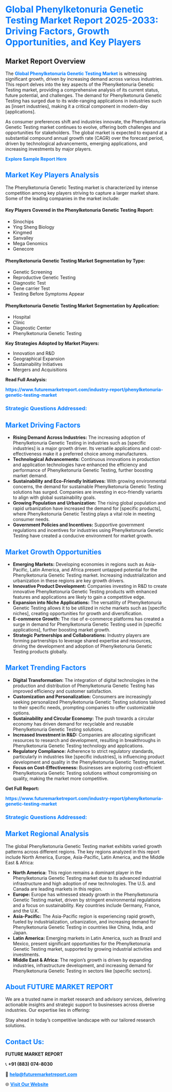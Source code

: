 <h1 style="color: #007BFF;">Global Phenylketonuria Genetic Testing Market Report 2025-2033: Driving Factors, Growth Opportunities, and Key Players</h1>

<section id="overview">
<h2>Market Report Overview</h2>
<p>The <a href="https://www.futuremarketreport.com/industry-report/phenylketonuria-genetic-testing-market" style="color: #007BFF; text-decoration: none;"><strong>Global Phenylketonuria Genetic Testing Market</strong></a> is witnessing significant growth, driven by increasing demand across various industries. This report delves into the key aspects of the Phenylketonuria Genetic Testing market, providing a comprehensive analysis of its current status, future potential, and challenges. The demand for Phenylketonuria Genetic Testing has surged due to its wide-ranging applications in industries such as [insert industries], making it a critical component in modern-day [applications].</p>
<p>As consumer preferences shift and industries innovate, the Phenylketonuria Genetic Testing market continues to evolve, offering both challenges and opportunities for stakeholders. The global market is expected to expand at a substantial compound annual growth rate (CAGR) over the forecast period, driven by technological advancements, emerging applications, and increasing investments by major players.</p>
</section>

<section id="overview">
<p><a href="https://www.futuremarketreport.com/request-sample/reportId=111601" style="color: #007BFF; text-decoration: none;"><strong>Explore Sample Report Here</strong></a></p>
</section>

<section id="key-players">
<h2 style="color: #007BFF;">Market Key Players Analysis</h2>
<p>The Phenylketonuria Genetic Testing market is characterized by intense competition among key players striving to capture a larger market share. Some of the leading companies in the market include:</p>
<h4>Key Players Covered in the Phenylketonuria Genetic Testing Report:</h4>
<ul><li>Sinochips</li><li>Ying Sheng Biology</li><li>Kingmed</li><li>Sanvalley</li><li>Mega Genomics</li><li>Genecore</li></ul>
<h4>Phenylketonuria Genetic Testing Market Segmentation by Type:</h4>
<ul><li>Genetic Screening</li><li>Reproductive Genetic Testing</li><li>Diagnostic Test</li><li>Gene carrier Test</li><li>Testing Before Symptoms Appear</li></ul>

<h4>Phenylketonuria Genetic Testing Market Segmentation by Application:</h4>
<ul><li>Hospital</li><li>Clinic</li><li>Diagnostic Center</li><li>Phenylketonuria Genetic Testing</li></ul>
<p><strong>Key Strategies Adopted by Market Players:</strong></p>
<ul>
<li>Innovation and R&D</li>
<li>Geographical Expansion</li>
<li>Sustainability Initiatives</li>
<li>Mergers and Acquisitions</li>
</ul>
</section>

<section>
<p><strong>Read Full Analysis: </strong></p><a href="https://www.futuremarketreport.com/industry-report/phenylketonuria-genetic-testing-market" style="color: #007BFF; text-decoration: none;"><strong>https://www.futuremarketreport.com/industry-report/phenylketonuria-genetic-testing-market</strong></a>
<h3 style="color: #007BFF;">Strategic Questions Addressed:</h3>
</section>

<section id="driving-factors">
<h2 style="color: #007BFF;">Market Driving Factors</h2>
<ul>
<li><strong>Rising Demand Across Industries:</strong> The increasing adoption of Phenylketonuria Genetic Testing in industries such as [specific industries] is a major growth driver. Its versatile applications and cost-effectiveness make it a preferred choice among manufacturers.</li>
<li><strong>Technological Advancements:</strong> Continuous innovations in production and application technologies have enhanced the efficiency and performance of Phenylketonuria Genetic Testing, further boosting market demand.</li>
<li><strong>Sustainability and Eco-Friendly Initiatives:</strong> With growing environmental concerns, the demand for sustainable Phenylketonuria Genetic Testing solutions has surged. Companies are investing in eco-friendly variants to align with global sustainability goals.</li>
<li><strong>Growing Population and Urbanization:</strong> The rising global population and rapid urbanization have increased the demand for [specific products], where Phenylketonuria Genetic Testing plays a vital role in meeting consumer needs.</li>
<li><strong>Government Policies and Incentives:</strong> Supportive government regulations and incentives for industries using Phenylketonuria Genetic Testing have created a conducive environment for market growth.</li>
</ul>
</section>

<section id="growth-opportunities">
<h2 style="color: #007BFF;">Market Growth Opportunities</h2>
<ul>
<li><strong>Emerging Markets:</strong> Developing economies in regions such as Asia-Pacific, Latin America, and Africa present untapped potential for the Phenylketonuria Genetic Testing market. Increasing industrialization and urbanization in these regions are key growth drivers.</li>
<li><strong>Innovative Product Development:</strong> Companies investing in R&D to create innovative Phenylketonuria Genetic Testing products with enhanced features and applications are likely to gain a competitive edge.</li>
<li><strong>Expansion into Niche Applications:</strong> The versatility of Phenylketonuria Genetic Testing allows it to be utilized in niche markets such as [specific niches], creating opportunities for growth and diversification.</li>
<li><strong>E-commerce Growth:</strong> The rise of e-commerce platforms has created a surge in demand for Phenylketonuria Genetic Testing used in [specific applications], further boosting market growth.</li>
<li><strong>Strategic Partnerships and Collaborations:</strong> Industry players are forming partnerships to leverage shared expertise and resources, driving the development and adoption of Phenylketonuria Genetic Testing products globally.</li>
</ul>
</section>

<section id="trending-factors">
<h2 style="color: #007BFF;">Market Trending Factors</h2>
<ul>
<li><strong>Digital Transformation:</strong> The integration of digital technologies in the production and distribution of Phenylketonuria Genetic Testing has improved efficiency and customer satisfaction.</li>
<li><strong>Customization and Personalization:</strong> Consumers are increasingly seeking personalized Phenylketonuria Genetic Testing solutions tailored to their specific needs, prompting companies to offer customizable options.</li>
<li><strong>Sustainability and Circular Economy:</strong> The push towards a circular economy has driven demand for recyclable and reusable Phenylketonuria Genetic Testing solutions.</li>
<li><strong>Increased Investment in R&D:</strong> Companies are allocating significant resources to research and development, resulting in breakthroughs in Phenylketonuria Genetic Testing technology and applications.</li>
<li><strong>Regulatory Compliance:</strong> Adherence to strict regulatory standards, particularly in industries like [specific industries], is influencing product development and quality in the Phenylketonuria Genetic Testing market.</li>
<li><strong>Focus on Cost-Effectiveness:</strong> Businesses are exploring cost-efficient Phenylketonuria Genetic Testing solutions without compromising on quality, making the market more competitive.</li>
</ul>
</section>

<section>
<p><strong>Get Full Report: </strong></p><a href="https://www.futuremarketreport.com/industry-report/phenylketonuria-genetic-testing-market" style="color: #007BFF; text-decoration: none;"><strong>https://www.futuremarketreport.com/industry-report/phenylketonuria-genetic-testing-market</strong></a>
<h3 style="color: #007BFF;">Strategic Questions Addressed:</h3>
</section>


<section id="regional-analysis">
<h2 style="color: #007BFF;">Market Regional Analysis</h2>
<p>The global Phenylketonuria Genetic Testing market exhibits varied growth patterns across different regions. The key regions analyzed in this report include North America, Europe, Asia-Pacific, Latin America, and the Middle East & Africa:</p>
<ul>
<li><strong>North America:</strong> This region remains a dominant player in the Phenylketonuria Genetic Testing market due to its advanced industrial infrastructure and high adoption of new technologies. The U.S. and Canada are leading markets in this region.</li>
<li><strong>Europe:</strong> Europe has witnessed steady growth in the Phenylketonuria Genetic Testing market, driven by stringent environmental regulations and a focus on sustainability. Key countries include Germany, France, and the U.K.</li>
<li><strong>Asia-Pacific:</strong> The Asia-Pacific region is experiencing rapid growth, fueled by industrialization, urbanization, and increasing demand for Phenylketonuria Genetic Testing in countries like China, India, and Japan.</li>
<li><strong>Latin America:</strong> Emerging markets in Latin America, such as Brazil and Mexico, present significant opportunities for the Phenylketonuria Genetic Testing market, supported by growing industrial activities and investments.</li>
<li><strong>Middle East & Africa:</strong> The region’s growth is driven by expanding industries, infrastructure development, and increasing demand for Phenylketonuria Genetic Testing in sectors like [specific sectors].</li>
</ul>
</section>

<footer>
<h2 style="color: #007BFF;">About FUTURE MARKET REPORT</h2>
<p>We are a trusted name in market research and advisory services, delivering actionable insights and strategic support to businesses across diverse industries. Our expertise lies in offering:</p>

<p>Stay ahead in today’s competitive landscape with our tailored research solutions.</p>

<h2 style="color: #007BFF;">Contact Us:</h2>
<p><strong>FUTURE MARKET REPORT</strong></p>
<p>📞 <strong>+91 (883) 074-8030</strong></p>
<p>📧 <strong><a href="mailto:help@futuremarketreport.com" style="color: #007BFF;">help@futuremarketreport.com</a></strong></p>
<p>🌐 <strong><a href="https://www.futuremarketreport.com/" style="color: #007BFF;">Visit Our Website</a></strong></p>
</footer>